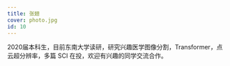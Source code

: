 ```yaml
---
title: 张翅
cover: photo.jpg
id: 10
---
```


2020届本科生，目前东南大学读研，研究兴趣医学图像分割，Transformer，点云超分辨率，多篇 SCI 在投，欢迎有兴趣的同学交流合作。
